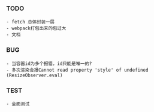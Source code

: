 ### TODO
    - fetch 总体封装一层
    - webpack打包出来的包过大
    - 文档

### BUG
    - 当容器id为多个报错，id只能是唯一的?
    - 多次渲染会报Cannot read property 'style' of undefined (ResizeObserver.eval)

### TEST
    - 全面测试